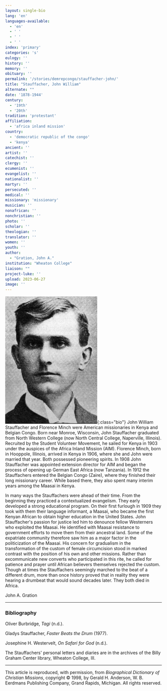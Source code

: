```yaml
---
layout: single-bio
lang: 'en'
languages-available:
  - 'en'
  - ' '
  - ' '
  - ' '
index: 'primary'
categories: 's'
eulogy: ''
history: ''
memory: ''
obituary: ''
permalink: '/stories/demrepcongo/stauffacher-john/'
title: "Stauffacher, John William"
alternate: ""
date: '1878-1944'
century:
  - '19th'
  - '20th'
tradition: 'protestant'
affiliation:
  - 'africa inland mission'
country:
  - 'democratic republic of the congo'
  - 'kenya'
ancient: ''
artist: ''
catechist: ''
clergy: ''
ecumenist: ''
evangelist: ''
nationalist: ''
martyr: ''
persecuted: ''
medical: ''
missionary: 'missionary'
musician: ''
nonafrican: ''
nonchristian: ''
photo: ''
scholar: ''
theologian: ''
translator: ''
women: ''
youth: ''
author:
  - "Gration, John A."
institution: "Wheaton College"
liaison: ""
project-luke: ''
upload: 2023-06-27
image: ''
---
```


![John William Stauffacher](/images/bio-pics/demrepcongo/stauffacher-john/stauffacher-john.jpg){:class="bio"}
John William Stauffacher and Florence Minch were American missionaries in Kenya and Belgian Congo. Born near Monroe, Wisconsin, John Stauffacher graduated from North Western College (now North Central College, Naperville, Illinois). Recruited by the Student Volunteer Movement, he sailed for Kenya in 1903 under the auspices of the Africa Inland Mission (AIM). Florence Minch, born in Hooppole, Illinois, arrived in Kenya in 1906, where she and John were married that year. Both possessed pioneering spirits. In 1908 John Stauffacher was appointed extension director for AIM and began the process of opening up German East Africa (now Tanzania). In 1912 the Stauffachers entered the Belgian Congo (Zaire), where they finished their long missionary career. While based there, they also spent many interim years among the Maasai in Kenya.

In many ways the Stauffachers were ahead of their time. From the beginning they practiced a contextualized evangelism. They early developed a strong educational program. On their first furlough in 1909 they took with them their language informant, a Maasai, who became the first Kenyan African to obtain higher education in the United States. John Stauffacher's passion for justice led him to denounce fellow Westerners who exploited the Maasai. He identified with Maasai resistance to government efforts to move them from their ancestral land. Some of the expatriate community therefore saw him as a major factor in the politicization of the Maasai. His concern for gradualism in the transformation of the custom of female circumcision stood in marked contrast with the position of his own and other missions. Rather than excommunicate new converts who participated in this rite, he called for patience and prayer until African believers themselves rejected the custom. Though at times the Stauffachers seemingly marched to the beat of a different drum, more than once history proved that in reality they were hearing a drumbeat that would sound decades later. They both died in Africa.

John A. Gration

---
### Bibliography
Oliver Burbridge, *Tagi* (n.d.).

Gladys Stauffacher, *Faster Beats the Drum* (1977).

Josephine H. Westervelt, *On Safari for God* (n.d.).

The Stauffachers' personal letters and diaries are in the archives of the Billy Graham Center library, Wheaton College, III.

---

This article is reproduced, with permission, from *Biographical Dictionary of Christian Missions*, copyright © 1998, by Gerald H. Anderson, W. B. Eerdmans Publishing Company, Grand Rapids, Michigan. All rights reserved.

